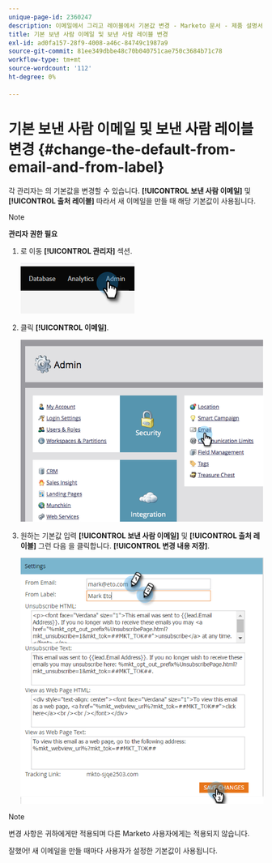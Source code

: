 ```yaml
---
unique-page-id: 2360247
description: 이메일에서 그리고 레이블에서 기본값 변경 - Marketo 문서 - 제품 설명서
title: 기본 보낸 사람 이메일 및 보낸 사람 레이블 변경
exl-id: ad0fa157-28f9-4008-a46c-84749c1987a9
source-git-commit: 81ee349dbbe48c70b040751cae750c3684b71c78
workflow-type: tm+mt
source-wordcount: '112'
ht-degree: 0%

---
```


# 기본 보낸 사람 이메일 및 보낸 사람 레이블 변경 {#change-the-default-from-email-and-from-label}

각 관리자는 의 기본값을 변경할 수 있습니다. **[!UICONTROL 보낸 사람 이메일]** 및 **[!UICONTROL 출처 레이블]** 따라서 새 이메일을 만들 때 해당 기본값이 사용됩니다.

>[!NOTE]
>
>**관리자 권한 필요**

1. 로 이동 **[!UICONTROL 관리자]** 섹션.

   ![](assets/change-the-default-from-email-and-from-label-1.png)

1. 클릭 **[!UICONTROL 이메일]**.

   ![](assets/change-the-default-from-email-and-from-label-2.png)

1. 원하는 기본값 입력 **[!UICONTROL 보낸 사람 이메일]** 및 **[!UICONTROL 출처 레이블]** 그런 다음 을 클릭합니다. **[!UICONTROL 변경 내용 저장]**.

   ![](assets/change-the-default-from-email-and-from-label-3.png)

>[!NOTE]
>
>변경 사항은 귀하에게만 적용되며 다른 Marketo 사용자에게는 적용되지 않습니다.

잘했어! 새 이메일을 만들 때마다 사용자가 설정한 기본값이 사용됩니다.
